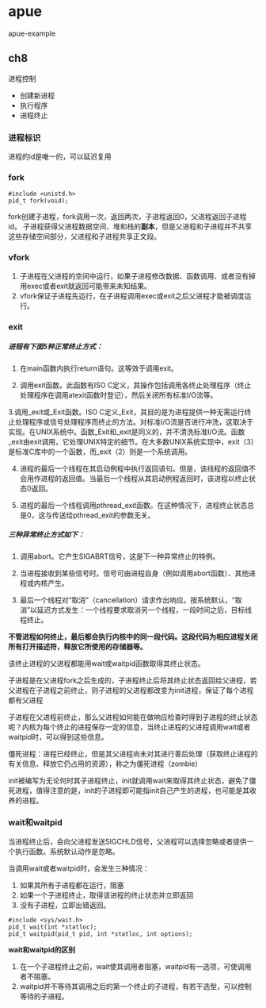 # apue
apue-example

## ch8

进程控制
- 创建新进程
- 执行程序
- 进程终止

### 进程标识

进程的id是唯一的，可以延迟复用

### fork
```
#include <unistd.h>
pid_t fork(void);
```
fork创建子进程，fork调用一次，返回两次，子进程返回0，父进程返回子进程id。
子进程获得父进程数据空间、堆和栈的**副本**，但是父进程和子进程并不共享这些存储空间部分，父进程和子进程共享正文段。

### vfork
1. 子进程在父进程的空间中运行，如果子进程修改数据、函数调用、或者没有掉用exec或者exit就返回可能带来未知结果。
2. vfork保证子进程先运行，在子进程调用exec或exit之后父进程才能被调度运行。


### exit
##### 进程有下面5种正常终止方式：

1. 在main函数内执行return语句。这等效于调用exit。

2. 调用exit函数。此函数有ISO C定义，其操作包括调用各终止处理程序（终止处理程序在调用atexit函数时登记），然后关闭所有标准I/O流等。

3.调用_exit或_Exit函数。ISO C定义_Exit，其目的是为进程提供一种无需运行终止处理程序或信号处理程序而终止的方法。对标准I/O流是否进行冲洗，这取决于实现。在UNIX系统中。函数_Exit和_exit是同义的，并不清洗标准I/O流。函数_exit由exit调用，它处理UNIX特定的细节。在大多数UNIX系统实现中，exit（3）是标准C库中的一个函数，而_exit（2）则是一个系统调用。

4. 进程的最后一个线程在其启动例程中执行返回语句。但是，该线程的返回值不会用作进程的返回值。当最后一个线程从其启动例程返回时，该进程以终止状态0返回。

5. 进程的最后一个线程调用pthread_exit函数。在这种情况下，进程终止状态总是0，这与传送给pthread_exit的参数无关。

##### 三种异常终止方式如下：

1. 调用abort。它产生SIGABRT信号，这是下一种异常终止的特例。

2. 当进程接收到某些信号时。信号可由进程自身（例如调用abort函数）、其他进程或内核产生。

3. 最后一个线程对“取消”（cancellation）请求作出响应。按系统默认，“取消”以延迟方式发生：一个线程要求取消另一个线程，一段时间之后，目标线程终止。

**不管进程如何终止，最后都会执行内核中的同一段代码。这段代码为相应进程关闭所有打开描述符，释放它所使用的存储器等。**

该终止进程的父进程都能用wait或waitpid函数取得其终止状态。

子进程是在父进程fork之后生成的，子进程终止后将其终止状态返回给父进程，若父进程在子进程之前终止，则子进程的父进程都改变为init进程，保证了每个进程都有父进程

子进程在父进程前终止，那么父进程如何能在做响应检查时得到子进程的终止状态呢？内核为每个终止的进程保存一定的信息，当终止进程的父进程调用wait或者waitpid时，可以得到这些信息。

僵死进程：进程已经终止，但是其父进程尚未对其进行善后处理（获取终止进程的有关信息、释放它仍占用的资源），称之为僵死进程（zombie）

init被编写为无论何时其子进程终止，init就调用wait来取得其终止状态，避免了僵死进程，值得注意的是，init的子进程即可能指init自己产生的进程，也可能是其收养的进程。

### wait和waitpid
当进程终止后，会向父进程发送SIGCHLD信号，父进程可以选择忽略或者提供一个执行函数。系统默认动作是忽略。

当调用wait或者waitpid时，会发生三种情况：
1. 如果其所有子进程都在运行，阻塞
2. 如果一个子进程终止，取得该进程的终止状态并立即返回
3. 没有子进程，立即出错返回。

```
#include <sys/wait.h>
pid_t wait(int *statloc);
pid_t waitpid(pid_t pid, int *statloc, int options);
```
**wait和waitpid的区别**
1. 在一个子进程终止之前，wait使其调用者阻塞，waitpid有一选项，可使调用者不阻塞。
2. waitpid并不等待其调用之后的第一个终止的子进程，有若干选型，可以控制等待的子进程。
